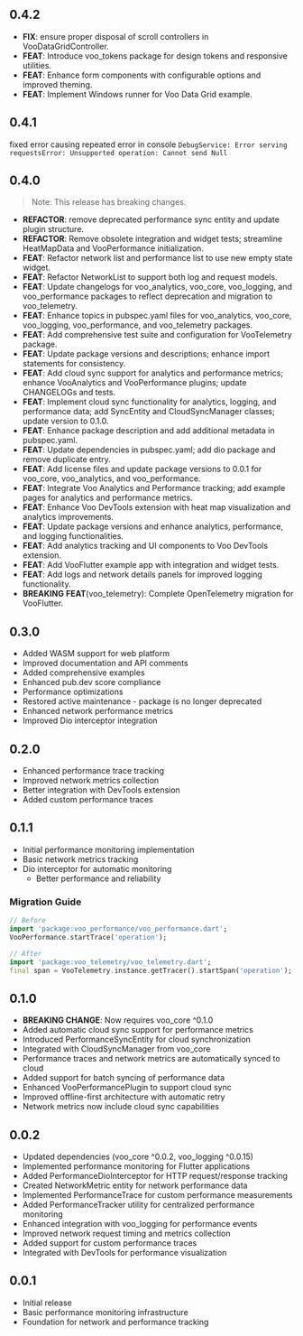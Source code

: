 ## 0.4.2

 - **FIX**: ensure proper disposal of scroll controllers in VooDataGridController.
 - **FEAT**: Introduce voo_tokens package for design tokens and responsive utilities.
 - **FEAT**: Enhance form components with configurable options and improved theming.
 - **FEAT**: Implement Windows runner for Voo Data Grid example.

## 0.4.1
  
  fixed error causing repeated error in console ```DebugService: Error serving requestsError: Unsupported operation: Cannot send Null```
  
## 0.4.0

> Note: This release has breaking changes.

 - **REFACTOR**: remove deprecated performance sync entity and update plugin structure.
 - **REFACTOR**: Remove obsolete integration and widget tests; streamline HeatMapData and VooPerformance initialization.
 - **FEAT**: Refactor network list and performance list to use new empty state widget.
 - **FEAT**: Refactor NetworkList to support both log and request models.
 - **FEAT**: Update changelogs for voo_analytics, voo_core, voo_logging, and voo_performance packages to reflect deprecation and migration to voo_telemetry.
 - **FEAT**: Enhance topics in pubspec.yaml files for voo_analytics, voo_core, voo_logging, voo_performance, and voo_telemetry packages.
 - **FEAT**: Add comprehensive test suite and configuration for VooTelemetry package.
 - **FEAT**: Update package versions and descriptions; enhance import statements for consistency.
 - **FEAT**: Add cloud sync support for analytics and performance metrics; enhance VooAnalytics and VooPerformance plugins; update CHANGELOGs and tests.
 - **FEAT**: Implement cloud sync functionality for analytics, logging, and performance data; add SyncEntity and CloudSyncManager classes; update version to 0.1.0.
 - **FEAT**: Enhance package description and add additional metadata in pubspec.yaml.
 - **FEAT**: Update dependencies in pubspec.yaml; add dio package and remove duplicate entry.
 - **FEAT**: Add license files and update package versions to 0.0.1 for voo_core, voo_analytics, and voo_performance.
 - **FEAT**: Integrate Voo Analytics and Performance tracking; add example pages for analytics and performance metrics.
 - **FEAT**: Enhance Voo DevTools extension with heat map visualization and analytics improvements.
 - **FEAT**: Update package versions and enhance analytics, performance, and logging functionalities.
 - **FEAT**: Add analytics tracking and UI components to Voo DevTools extension.
 - **FEAT**: Add VooFlutter example app with integration and widget tests.
 - **FEAT**: Add logs and network details panels for improved logging functionality.
 - **BREAKING** **FEAT**(voo_telemetry): Complete OpenTelemetry migration for VooFlutter.

## 0.3.0

* Added WASM support for web platform
* Improved documentation and API comments
* Added comprehensive examples
* Enhanced pub.dev score compliance
* Performance optimizations
* Restored active maintenance - package is no longer deprecated
* Enhanced network performance metrics
* Improved Dio interceptor integration

## 0.2.0

* Enhanced performance trace tracking
* Improved network metrics collection
* Better integration with DevTools extension
* Added custom performance traces

## 0.1.1

* Initial performance monitoring implementation
* Basic network metrics tracking
* Dio interceptor for automatic monitoring
  - Better performance and reliability

### Migration Guide

```dart
// Before
import 'package:voo_performance/voo_performance.dart';
VooPerformance.startTrace('operation');

// After
import 'package:voo_telemetry/voo_telemetry.dart';
final span = VooTelemetry.instance.getTracer().startSpan('operation');
```

## 0.1.0

* **BREAKING CHANGE**: Now requires voo_core ^0.1.0
* Added automatic cloud sync support for performance metrics
* Introduced PerformanceSyncEntity for cloud synchronization
* Integrated with CloudSyncManager from voo_core
* Performance traces and network metrics are automatically synced to cloud
* Added support for batch syncing of performance data
* Enhanced VooPerformancePlugin to support cloud sync
* Improved offline-first architecture with automatic retry
* Network metrics now include cloud sync capabilities

## 0.0.2

* Updated dependencies (voo_core ^0.0.2, voo_logging ^0.0.15)
* Implemented performance monitoring for Flutter applications
* Added PerformanceDioInterceptor for HTTP request/response tracking
* Created NetworkMetric entity for network performance data
* Implemented PerformanceTrace for custom performance measurements
* Added PerformanceTracker utility for centralized performance monitoring
* Enhanced integration with voo_logging for performance events
* Improved network request timing and metrics collection
* Added support for custom performance traces
* Integrated with DevTools for performance visualization

## 0.0.1

* Initial release
* Basic performance monitoring infrastructure
* Foundation for network and performance tracking